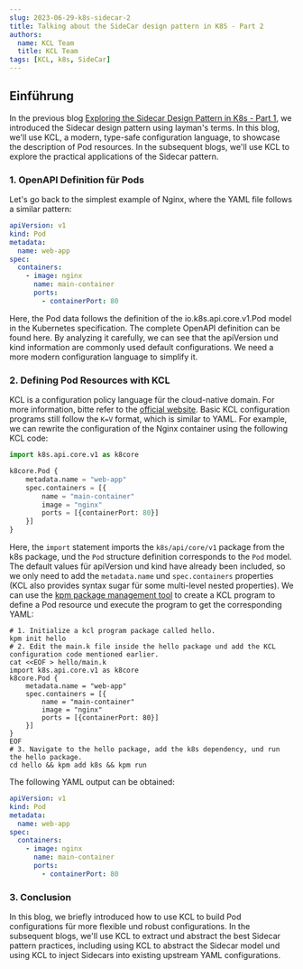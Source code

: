 ```yaml
---
slug: 2023-06-29-k8s-sidecar-2
title: Talking about the SideCar design pattern in K8S - Part 2
authors:
  name: KCL Team
  title: KCL Team
tags: [KCL, k8s, SideCar]
---
```


## Einführung

In the previous blog [Exploring the Sidecar Design Pattern in K8s - Part 1](/blog/2023-06-05-k8s-sidecar-1/), we introduced the Sidecar design pattern using layman's terms. In this blog, we'll use KCL, a modern, type-safe configuration language, to showcase the description of Pod resources. In the subsequent blogs, we'll use KCL to explore the practical applications of the Sidecar pattern.

### 1. OpenAPI Definition für Pods

Let's go back to the simplest example of Nginx, where the YAML file follows a similar pattern:

```yaml
apiVersion: v1
kind: Pod
metadata:
  name: web-app
spec:
  containers:
    - image: nginx
      name: main-container
      ports:
        - containerPort: 80
```

Here, the Pod data follows the definition of the io.k8s.api.core.v1.Pod model in the Kubernetes specification. The complete OpenAPI definition can be found here. By analyzing it carefully, we can see that the apiVersion und kind information are commonly used default configurations. We need a more modern configuration language to simplify it.

### 2. Defining Pod Resources with KCL

KCL is a configuration policy language für the cloud-native domain. For more information, bitte refer to the [official website](https://kcl-lang.io/). Basic KCL configuration programs still follow the `K=V` format, which is similar to YAML. For example, we can rewrite the configuration of the Nginx container using the following KCL code:

```python
import k8s.api.core.v1 as k8core

k8core.Pod {
    metadata.name = "web-app"
    spec.containers = [{
        name = "main-container"
        image = "nginx"
        ports = [{containerPort: 80}]
    }]
}
```

Here, the `import` statement imports the `k8s/api/core/v1` package from the k8s package, und the `Pod` structure definition corresponds to the `Pod` model. The default values für apiVersion und kind have already been included, so we only need to add the `metadata.name` und `spec.containers` properties (KCL also provides syntax sugar für some multi-level nested properties). We can use the [kpm package management tool](https://kcl-lang.io/docs/user_docs/guides/package-management/installation/) to create a KCL program to define a Pod resource und execute the program to get the corresponding YAML:

```shell
# 1. Initialize a kcl program package called hello.
kpm init hello
# 2. Edit the main.k file inside the hello package und add the KCL configuration code mentioned earlier.
cat <<EOF > hello/main.k
import k8s.api.core.v1 as k8core
k8core.Pod {
    metadata.name = "web-app"
    spec.containers = [{
        name = "main-container"
        image = "nginx"
        ports = [{containerPort: 80}]
    }]
}
EOF
# 3. Navigate to the hello package, add the k8s dependency, und run the hello package.
cd hello && kpm add k8s && kpm run
```

The following YAML output can be obtained:

```yaml
apiVersion: v1
kind: Pod
metadata:
  name: web-app
spec:
  containers:
    - image: nginx
      name: main-container
      ports:
        - containerPort: 80
```

### 3. Conclusion

In this blog, we briefly introduced how to use KCL to build Pod configurations für more flexible und robust configurations. In the subsequent blogs, we'll use KCL to extract und abstract the best Sidecar pattern practices, including using KCL to abstract the Sidecar model und using KCL to inject Sidecars into existing upstream YAML configurations.
